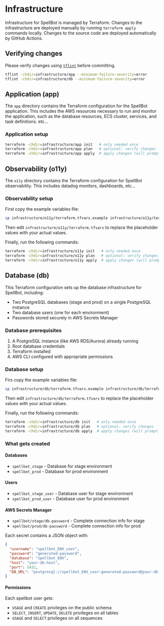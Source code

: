 # Infrastructure

Infrastructure for SpellBot is managed by Terraform. Changes to the infrastructure are deployed manually by running `terraform apply` commands locally. Changes to the source code are deployed automatically by GitHub Actions.

## Verifying changes

Please verify changes using [`tflint`][tflint] before committing.

```sh
tflint -chdir=infrastructure/app --minimum-failure-severity=error
tflint -chdir=infrastructure/db --minimum-failure-severity=error
```

## Application (app)

The `app` directory contains the Terraform configuration for the SpellBot application. This includes the AWS resources necessary to run and monitor the application, such as the database resources, ECS cluster, services, and task definitions. etc...

### Application setup

```sh
terraform -chdir=infrastructure/app init   # only needed once
terraform -chdir=infrastructure/app plan   # optional: verify changes
terraform -chdir=infrastructure/app apply  # apply changes (will prompt for confirmation)
```

## Observability (o11y)

The `o11y` directory contains the Terraform configuration for SpellBot observability. This includes datadog monitors, dashboards, etc...

### Observability setup

First copy the example variables file:

```sh
cp infrastructure/o11y/terraform.tfvars.example infrastructure/o11y/terraform.tfvars
```

Then edit `infrastructure/o11y/terraform.tfvars` to replace the placeholder values with your actual values.

Finally, run the following commands:

```sh
terraform -chdir=infrastructure/o11y init   # only needed once
terraform -chdir=infrastructure/o11y plan   # optional: verify changes
terraform -chdir=infrastructure/o11y apply  # apply changes (will prompt for confirmation)
```

## Database (db)

This Terraform configuration sets up the database infrastructure for SpellBot, including:

- Two PostgreSQL databases (stage and prod) on a single PostgreSQL instance
- Two database users (one for each environment)
- Passwords stored securely in AWS Secrets Manager

### Database prerequisites

1. A PostgreSQL instance (like AWS RDS/Aurora) already running
2. Root database credentials
3. Terraform installed
4. AWS CLI configured with appropriate permissions

### Database setup

Firs copy the example variables file:

```sh
cp infrastructure/db/terraform.tfvars.example infrastructure/db/terraform.tfvars
```

Then edit `infrastructure/db/terraform.tfvars` to replace the placeholder values with your actual values.

Finally, run the following commands:

```sh
terraform -chdir=infrastructure/db init   # only needed once
terraform -chdir=infrastructure/db plan   # optional: verify changes
terraform -chdir=infrastructure/db apply  # apply changes (will prompt for confirmation)
```

### What gets created

#### Databases

- `spellbot_stage` - Database for stage environment
- `spellbot_prod` - Database for prod environment

#### Users

- `spellbot_stage_user` - Database user for stage environment
- `spellbot_prod_user` - Database user for prod environment

#### AWS Secrets Manager

- `spellbot/stage/db-password` - Complete connection info for stage
- `spellbot/prod/db-password` - Complete connection info for prod

Each secret contains a JSON object with:

```json
{
  "username": "spellbot_ENV_user",
  "password": "generated-password",
  "database": "spellbot_ENV",
  "host": "your-db-host",
  "port": 5432,
  "DB_URL": "postgresql://spellbot_ENV_user:generated-password@your-db-host:5432/spellbot_ENV"
}
```

#### Permissions

Each spellbot user gets:

- `USAGE` and `CREATE` privileges on the public schema
- `SELECT`, `INSERT`, `UPDATE`, `DELETE` privileges on all tables
- `USAGE` and `SELECT` privileges on all sequences

[tflint]: https://github.com/terraform-linters/tflint
